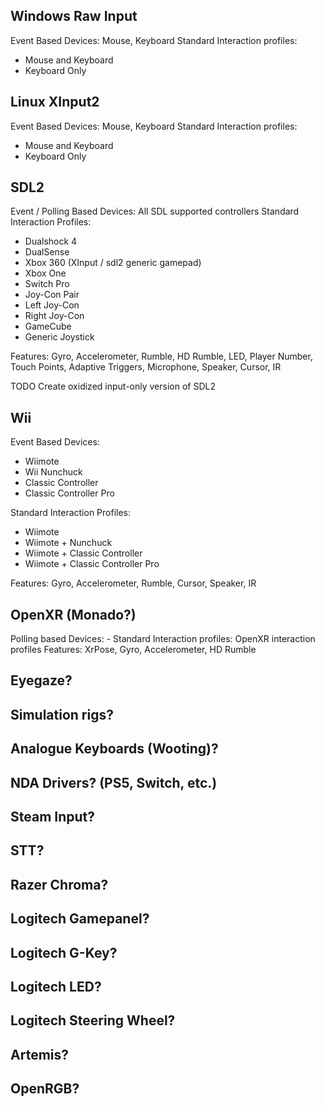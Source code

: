 ## Windows Raw Input
Event Based
Devices: Mouse, Keyboard
Standard Interaction profiles: 

- Mouse and Keyboard
- Keyboard Only

## Linux XInput2
Event Based
Devices: Mouse, Keyboard
Standard Interaction profiles:

- Mouse and Keyboard
- Keyboard Only

## SDL2
Event / Polling Based
Devices: All SDL supported controllers
Standard Interaction Profiles: 

- Dualshock 4
- DualSense
- Xbox 360 (XInput / sdl2 generic gamepad)
- Xbox One
- Switch Pro
- Joy-Con Pair
- Left Joy-Con
- Right Joy-Con
- GameCube
- Generic Joystick

Features: Gyro, Accelerometer, Rumble, HD Rumble, LED, Player Number, Touch Points, Adaptive Triggers, Microphone, Speaker, Cursor, IR

TODO Create oxidized input-only version of SDL2

## Wii
Event Based
Devices: 

- Wiimote
- Wii Nunchuck
- Classic Controller
- Classic Controller Pro

Standard Interaction Profiles: 

- Wiimote
- Wiimote + Nunchuck
- Wiimote + Classic Controller
- Wiimote + Classic Controller Pro

Features: Gyro, Accelerometer, Rumble, Cursor, Speaker, IR

## OpenXR (Monado?)
Polling based
Devices: -
Standard Interaction profiles: OpenXR interaction profiles
Features: XrPose, Gyro, Accelerometer, HD Rumble

## Eyegaze?
## Simulation rigs?
## Analogue Keyboards (Wooting)?
## NDA Drivers? (PS5, Switch, etc.)
## Steam Input?
## STT?
## Razer Chroma?
## Logitech Gamepanel?
## Logitech G-Key?
## Logitech LED?
## Logitech Steering Wheel?
## Artemis?
## OpenRGB?
